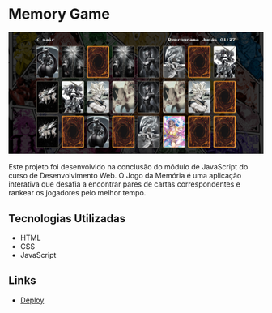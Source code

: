 # Memory Game

![Memory Game](./images/memory-game-background.png)

Este projeto foi desenvolvido na conclusão do módulo de JavaScript do curso de Desenvolvimento Web. O Jogo da Memória é uma aplicação interativa que desafia a encontrar pares de cartas correspondentes e rankear os jogadores pelo melhor tempo.

## Tecnologias Utilizadas

- HTML
- CSS
- JavaScript

## Links

- [Deploy](https://jaao201.github.io/memoryGame/)
